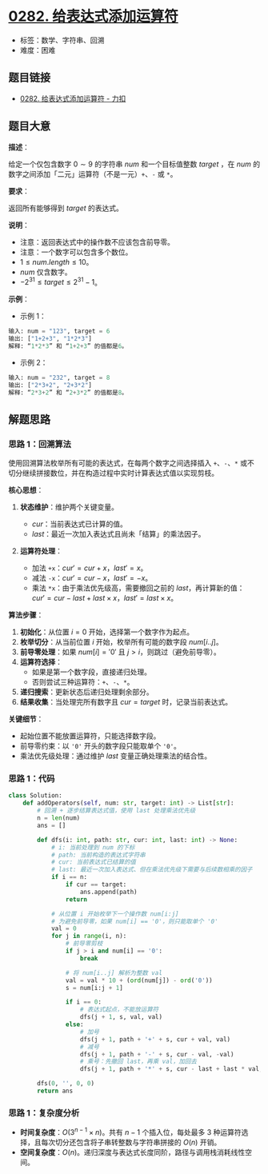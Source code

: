 # [0282. 给表达式添加运算符](https://leetcode.cn/problems/expression-add-operators/)

- 标签：数学、字符串、回溯
- 难度：困难

## 题目链接

- [0282. 给表达式添加运算符 - 力扣](https://leetcode.cn/problems/expression-add-operators/)

## 题目大意

**描述**：

给定一个仅包含数字 $0 \sim 9$ 的字符串 $num$ 和一个目标值整数 $target$ ，在 $num$ 的数字之间添加「二元」运算符（不是一元）`+`、`-` 或 `*`。

**要求**：

返回所有能够得到 $target$ 的表达式。

**说明**：

- 注意：返回表达式中的操作数不应该包含前导零。
- 注意：一个数字可以包含多个数位。
- $1 \le num.length \le 10$。
- $num$ 仅含数字。
- $-2^{31} \le target \le 2^{31} - 1$。

**示例**：

- 示例 1：

```python
输入: num = "123", target = 6
输出: ["1+2+3", "1*2*3"] 
解释: “1*2*3” 和 “1+2+3” 的值都是6。
```

- 示例 2：

```python
输入: num = "232", target = 8
输出: ["2*3+2", "2+3*2"]
解释: “2*3+2” 和 “2+3*2” 的值都是8。
```

## 解题思路

### 思路 1：回溯算法

使用回溯算法枚举所有可能的表达式，在每两个数字之间选择插入 `+`、`-`、`*` 或不切分继续拼接数位，并在构造过程中实时计算表达式值以实现剪枝。

**核心思想**：

1. **状态维护**：维护两个关键变量。
   - $cur$：当前表达式已计算的值。
   - $last$：最近一次加入表达式且尚未「结算」的乘法因子。

2. **运算符处理**：
   - 加法 `+x`：$cur' = cur + x$，$last' = x$。
   - 减法 `-x`：$cur' = cur - x$，$last' = -x$。
   - 乘法 `*x`：由于乘法优先级高，需要撤回之前的 $last$，再计算新的值：
     $cur' = cur - last + last \times x$，$last' = last \times x$。

**算法步骤**：

1. **初始化**：从位置 $i = 0$ 开始，选择第一个数字作为起点。
2. **枚举切分**：从当前位置 $i$ 开始，枚举所有可能的数字段 $num[i..j]$。
3. **前导零处理**：如果 $num[i] = '0'$ 且 $j > i$，则跳过（避免前导零）。
4. **运算符选择**：
   - 如果是第一个数字段，直接递归处理。
   - 否则尝试三种运算符：`+`、`-`、`*`。
5. **递归搜索**：更新状态后递归处理剩余部分。
6. **结果收集**：当处理完所有数字且 $cur = target$ 时，记录当前表达式。

**关键细节**：

- 起始位置不能放置运算符，只能选择数字段。
- 前导零约束：以 `'0'` 开头的数字段只能取单个 `'0'`。
- 乘法优先级处理：通过维护 $last$ 变量正确处理乘法的结合性。

### 思路 1：代码

```python
class Solution:
    def addOperators(self, num: str, target: int) -> List[str]:
        # 回溯 + 逐步结算表达式值，使用 last 处理乘法优先级
        n = len(num)
        ans = []

        def dfs(i: int, path: str, cur: int, last: int) -> None:
            # i: 当前处理到 num 的下标
            # path: 当前构造的表达式字符串
            # cur: 当前表达式已结算的值
            # last: 最近一次加入表达式、但在乘法优先级下需要与后续数相乘的因子
            if i == n:
                if cur == target:
                    ans.append(path)
                return

            # 从位置 i 开始枚举下一个操作数 num[i:j]
            # 为避免前导零，如果 num[i] == '0'，则只能取单个 '0'
            val = 0
            for j in range(i, n):
                # 前导零剪枝
                if j > i and num[i] == '0':
                    break

                # 将 num[i..j] 解析为整数 val
                val = val * 10 + (ord(num[j]) - ord('0'))
                s = num[i:j + 1]

                if i == 0:
                    # 表达式起点，不能放运算符
                    dfs(j + 1, s, val, val)
                else:
                    # 加号
                    dfs(j + 1, path + '+' + s, cur + val, val)
                    # 减号
                    dfs(j + 1, path + '-' + s, cur - val, -val)
                    # 乘号：先撤回 last，再乘 val，加回去
                    dfs(j + 1, path + '*' + s, cur - last + last * val, last * val)

        dfs(0, '', 0, 0)
        return ans
```

### 思路 1：复杂度分析

- **时间复杂度**：$O(3^{n-1} \times n)$。共有 $n-1$ 个插入位，每处最多 $3$ 种运算符选择，且每次切分还包含将子串转整数与字符串拼接的 $O(n)$ 开销。
- **空间复杂度**：$O(n)$。递归深度与表达式长度同阶，路径与调用栈消耗线性空间。
